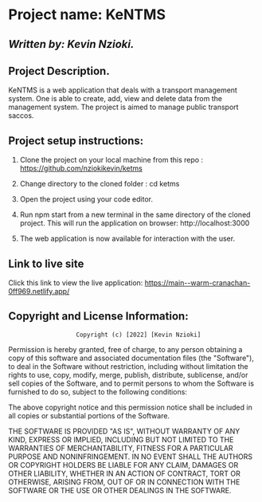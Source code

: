 # Project name: KeNTMS

## *Written by: Kevin Nzioki.*

## Project Description.

KeNTMS is a web application that deals with a transport management system. One is able to create, add, view and delete data from the management system. The project is aimed to manage public transport saccos.

## Project setup instructions:
1. Clone the project on your local machine from this repo : https://github.com/nziokikevin/ketms

2. Change directory to the cloned folder : cd ketms

3. Open the project using your code editor.

4. Run npm start from a new terminal in the same directory of the cloned project. This will run the application on browser: http://localhost:3000

5. The web application is now available for interaction with the user.

## Link to live site
Click this link to view the live application: https://main--warm-cranachan-0ff969.netlify.app/

## Copyright and License Information:
                       Copyright (c) [2022] [Kevin Nzioki]

Permission is hereby granted, free of charge, to any person obtaining a copy of this software and associated documentation files (the "Software"), to deal in the Software without restriction, including without limitation the rights to use, copy, modify, merge, publish, distribute, sublicense, and/or sell copies of the Software, and to permit persons to whom the Software is furnished to do so, subject to the following conditions:

The above copyright notice and this permission notice shall be included in all copies or substantial portions of the Software.

THE SOFTWARE IS PROVIDED "AS IS", WITHOUT WARRANTY OF ANY KIND, EXPRESS OR
IMPLIED, INCLUDING BUT NOT LIMITED TO THE WARRANTIES OF MERCHANTABILITY,
FITNESS FOR A PARTICULAR PURPOSE AND NONINFRINGEMENT. IN NO EVENT SHALL THE
AUTHORS OR COPYRIGHT HOLDERS BE LIABLE FOR ANY CLAIM, DAMAGES OR OTHER
LIABILITY, WHETHER IN AN ACTION OF CONTRACT, TORT OR OTHERWISE, ARISING FROM,
OUT OF OR IN CONNECTION WITH THE SOFTWARE OR THE USE OR OTHER DEALINGS IN THE
SOFTWARE.